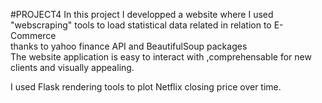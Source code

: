 #PROJECT4
In this project I developped a website where I used "webscraping" tools to load statistical data related in relation to E-Commerce<br>
thanks to yahoo finance API and BeautifulSoup packages<br>
The website application is easy to interact with ,comprehensable for new clients and visually appealing.<br>

I used Flask rendering tools to plot Netflix closing price over time.
